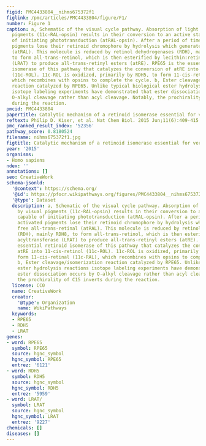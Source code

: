 ```yaml
---
figid: PMC4433804__nihms675372f1
figlink: /pmc/articles/PMC4433804/figure/F1/
number: Figure 1
caption: a, Schematic of the visual cycle pathway. Absorption of light (hν) by visual
  pigments (11c-RAL-opsin) results in their conversion to an active state capable
  of initiating phototransduction (atRAL-opsin). After a period of time activated
  pigments lose their retinoid chromophore by hydrolysis which generates free all-trans-retinal
  (atRAL). This molecule is reduced by retinol dehydrogenases (RDH), mainly RDH8,
  to form all-trans-retinol, which is then esterified by lecithin:retinol acyltransferase
  (LRAT) to produce all-trans-retinyl esters (atRE). RPE65 is the essential retinoid
  isomerase of this pathway that catalyzes the conversion of atRE into 11-cis-retinol
  (11c-ROL). 11c-ROL is oxidized, primarily by RDH5, to form 11-cis-retinal (11c-RAL),
  which recombines with opsins to complete the cycle. b, Ester cleavage/isomerization
  reaction catalyzed by RPE65. Unlike typical biological ester hydrolysis reactions
  isotope labeling experiments have demonstrated that ester dissociation occurs by
  O-alkyl cleavage rather than acyl cleavage. Notably, the prochirality of C15 inverts
  during the reaction.
pmcid: PMC4433804
papertitle: Catalytic mechanism of a retinoid isomerase essential for vertebrate vision.
reftext: Philip D. Kiser, et al. Nat Chem Biol. 2015 Jun;11(6):409-415.
pmc_ranked_result_index: '52356'
pathway_score: 0.8180524
filename: nihms675372f1.jpg
figtitle: Catalytic mechanism of a retinoid isomerase essential for vertebrate vision
year: '2015'
organisms:
- Homo sapiens
ndex: ''
annotations: []
seo: CreativeWork
schema-jsonld:
  '@context': https://schema.org/
  '@id': https://pfocr.wikipathways.org/figures/PMC4433804__nihms675372f1.html
  '@type': Dataset
  description: a, Schematic of the visual cycle pathway. Absorption of light (hν)
    by visual pigments (11c-RAL-opsin) results in their conversion to an active state
    capable of initiating phototransduction (atRAL-opsin). After a period of time
    activated pigments lose their retinoid chromophore by hydrolysis which generates
    free all-trans-retinal (atRAL). This molecule is reduced by retinol dehydrogenases
    (RDH), mainly RDH8, to form all-trans-retinol, which is then esterified by lecithin:retinol
    acyltransferase (LRAT) to produce all-trans-retinyl esters (atRE). RPE65 is the
    essential retinoid isomerase of this pathway that catalyzes the conversion of
    atRE into 11-cis-retinol (11c-ROL). 11c-ROL is oxidized, primarily by RDH5, to
    form 11-cis-retinal (11c-RAL), which recombines with opsins to complete the cycle.
    b, Ester cleavage/isomerization reaction catalyzed by RPE65. Unlike typical biological
    ester hydrolysis reactions isotope labeling experiments have demonstrated that
    ester dissociation occurs by O-alkyl cleavage rather than acyl cleavage. Notably,
    the prochirality of C15 inverts during the reaction.
  license: CC0
  name: CreativeWork
  creator:
    '@type': Organization
    name: WikiPathways
  keywords:
  - RPE65
  - RDH5
  - LRAT
genes:
- word: RPE65
  symbol: RPE65
  source: hgnc_symbol
  hgnc_symbol: RPE65
  entrez: '6121'
- word: RDH5
  symbol: RDH5
  source: hgnc_symbol
  hgnc_symbol: RDH5
  entrez: '5959'
- word: LRAT/
  symbol: LRAT
  source: hgnc_symbol
  hgnc_symbol: LRAT
  entrez: '9227'
chemicals: []
diseases: []
---
```

